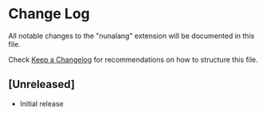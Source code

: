 # Change Log

All notable changes to the "nunalang" extension will be documented in this file.

Check [Keep a Changelog](http://keepachangelog.com/) for recommendations on how to structure this file.

## [Unreleased]

- Initial release
